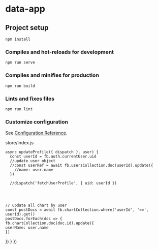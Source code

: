 # data-app

## Project setup
```
npm install
```

### Compiles and hot-reloads for development
```
npm run serve
```

### Compiles and minifies for production
```
npm run build
```

### Lints and fixes files
```
npm run lint
```

### Customize configuration
See [Configuration Reference](https://cli.vuejs.org/config/).


<!-- The core Firebase JS SDK is always required and must be listed first -->
<script src="https://www.gstatic.com/firebasejs/7.17.1/firebase-app.js"></script>

<!-- TODO: Add SDKs for Firebase products that you want to use
     https://firebase.google.com/docs/web/setup#available-libraries -->
<script src="https://www.gstatic.com/firebasejs/7.17.1/firebase-analytics.js"></script>

store/index.js


    async updateProfile({ dispatch }, user) {
      const userId = fb.auth.currentUser.uid
      //update user object
      //const userRef = await fb.usersCollection.doc(userId).update({
        //name: user.name
      })

      //dispatch('fetchUserProfile', { uid: userId })
   

    

    // update all chart by user
    const postDocs = await fb.chartCollection.where('userId', '==', userId).get()
    postDocs.forEach(doc => {
    fb.chartCollection.doc(doc.id).update({
    userName: user.name
    })
  })
}
})